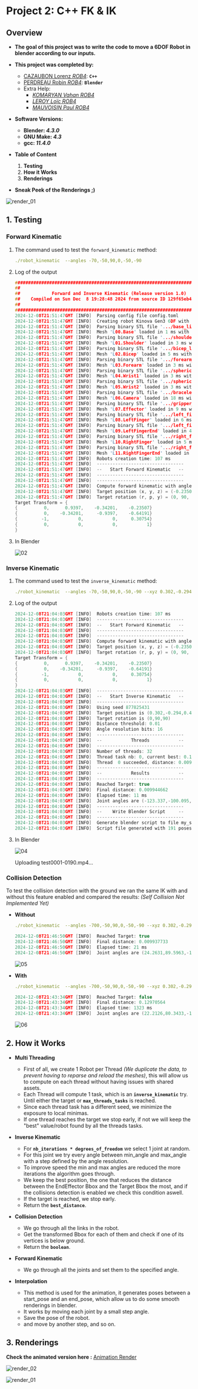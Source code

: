 # Project 2: C++ FK & IK


## Overview

-   **The goal of this project was to write the code to move a **6DOF Robot in blender** according to our inputs.**

-   **This project was completed by:**

    -   [CAZAUBON Lorenz *ROB4*](https://github.com/Templatew): **`C++`**
    -   [PERDREAU Robin *ROB4*](https://github.com/BlackJackGeary83): **`Blender`**
    -   Extra Help:
        -   _[KOMARYAN Vahan *ROB4*](https://github.com/Variom)_
        -   _[LEROY Loïc *ROB4*](https://github.com/Loic-LEROY/Ad-Astra)_
        -   _[MAUVOISIN Paul *ROB4*](https://github.com/Poblit0)_

-   **Software Versions:**
    - **Blender: *4.3.0***
    - **GNU Make: *4.3***
    - **gcc: *11.4.0***
  
- **Table of Content**
  1. **Testing**
  2. **How it Works**
  3. **Renderings**
     
- **Sneak Peek of the Renderings ;)**

![render_01](https://github.com/user-attachments/assets/6d2d2e75-5785-4c16-be32-74f7a1948a17)




## 1. Testing

### Forward Kinematic

1.  The command used to test the `forward_kinematic` method:
   
    ```yaml
    ./robot_kinematic  --angles -70,-50,90,0,-50,-90
    ```
2.  Log of the output
   
    ```c
    ################################################################################
    ##                                                                            ##
    ##            Forward and Inverse Kinematic (Release version 1.0)             ##
    ##    Compiled on Sun Dec  8 19:28:48 2024 from source ID 129f65eb44a7+12     ##
    ##                                                                            ##
    ################################################################################
    2024-12-08T21:51:47GMT [INFO]  Parsing config file config.toml
    2024-12-08T21:51:47GMT [INFO]  Creating robot Kinova Gen3 6DF with vision
    2024-12-08T21:51:47GMT [INFO]  Parsing binary STL file '.../base_link.stl' with 209784 bytes
    2024-12-08T21:51:47GMT [INFO]  Mesh 'L00.Base' loaded in 1 ms with 2,126 vertices and 4,194 facets
    2024-12-08T21:51:47GMT [INFO]  Parsing binary STL file '.../shoulder_link.stl' with 476984 bytes
    2024-12-08T21:51:47GMT [INFO]  Mesh 'L01.Shoulder' loaded in 3 ms with 4,793 vertices and 9,538 facets
    2024-12-08T21:51:47GMT [INFO]  Parsing binary STL file '.../bicep_link.stl' with 783384 bytes
    2024-12-08T21:51:47GMT [INFO]  Mesh 'L02.Bicep' loaded in 5 ms with 7,845 vertices and 15,666 facets
    2024-12-08T21:51:47GMT [INFO]  Parsing binary STL file '.../forearm_link.stl' with 456284 bytes
    2024-12-08T21:51:47GMT [INFO]  Mesh 'L03.Forearm' loaded in 3 ms with 4,593 vertices and 9,124 facets
    2024-12-08T21:51:47GMT [INFO]  Parsing binary STL file '.../spherical_wrist_1_link.stl' with 546484 bytes
    2024-12-08T21:51:47GMT [INFO]  Mesh 'L04.Wrist1' loaded in 3 ms with 5,496 vertices and 10,928 facets
    2024-12-08T21:51:47GMT [INFO]  Parsing binary STL file '.../spherical_wrist_2_link.stl' with 516984 bytes
    2024-12-08T21:51:47GMT [INFO]  Mesh 'L05.Wrist2' loaded in 3 ms with 5,173 vertices and 10,338 facets
    2024-12-08T21:51:47GMT [INFO]  Parsing binary STL file '.../bracelet_with_vision_link.stl' with 2636684 bytes
    2024-12-08T21:51:47GMT [INFO]  Mesh 'L06.Camera' loaded in 18 ms with 25,945 vertices and 52,732 facets
    2024-12-08T21:51:47GMT [INFO]  Parsing binary STL file '.../gripper_base_link.stl' with 1277984 bytes
    2024-12-08T21:51:47GMT [INFO]  Mesh 'L07.Effector' loaded in 9 ms with 12,707 vertices and 25,558 facets
    2024-12-08T21:51:47GMT [INFO]  Parsing binary STL file '.../left_finger_prox_link.stl' with 865584 bytes
    2024-12-08T21:51:47GMT [INFO]  Mesh 'L08.LeftFinger' loaded in 6 ms with 8,655 vertices and 17,310 facets
    2024-12-08T21:51:47GMT [INFO]  Parsing binary STL file '.../left_finger_dist_link.stl' with 654484 bytes
    2024-12-08T21:51:47GMT [INFO]  Mesh 'L09.LeftFingerEnd' loaded in 4 ms with 6,546 vertices and 13,088 facets
    2024-12-08T21:51:47GMT [INFO]  Parsing binary STL file '.../right_finger_prox_link.stl' with 866584 bytes
    2024-12-08T21:51:47GMT [INFO]  Mesh 'L10.RightFinger' loaded in 5 ms with 8,665 vertices and 17,330 facets
    2024-12-08T21:51:47GMT [INFO]  Parsing binary STL file '.../right_finger_dist_link.stl' with 654484 bytes
    2024-12-08T21:51:47GMT [INFO]  Mesh 'L11.RightFingerEnd' loaded in 4 ms with 6,546 vertices and 13,088 facets
    2024-12-08T21:51:47GMT [INFO]  Robots creation time: 107 ms
    2024-12-08T21:51:47GMT [INFO]  ---------------------------------
    2024-12-08T21:51:47GMT [INFO]  --   Start Forward Kinematic   --
    2024-12-08T21:51:47GMT [INFO]  ---------------------------------
    2024-12-08T21:51:47GMT [INFO]  ---------------------------------
    2024-12-08T21:51:47GMT [INFO]  Compute forward kinematic with angles -70,-50,90,0,-50,-90
    2024-12-08T21:51:47GMT [INFO]  Target position (x, y, z) = (-0.23507285, -0.64191204, 0.30754)
    2024-12-08T21:51:47GMT [INFO]  Target rotation (r, p, y) = (0, 90, -109.99959)
    Target Transform = {
    {          0,      0.9397,    -0.34201,    -0.23507}
    {          0,    -0.34201,     -0.9397,    -0.64191}
    {         -1,           0,           0,     0.30754}
    {          0,           0,           0,           1}
    }
    ```

3. In Blender

    ![02](https://github.com/user-attachments/assets/01a4160b-1b9a-4db7-b353-e26ca908e71a)


### Inverse Kinematic

1.  The command used to test the `inverse_kinematic` method:
   
    ```yaml
    ./robot_kinematic  --angles -70,-50,90,0,-50,-90 --xyz 0.302,-0.294,0.486 --rpy 0,90,90
    ```
2.  Log of the output
   
    ```c
    2024-12-08T21:04:03GMT [INFO]  Robots creation time: 107 ms
    2024-12-08T21:04:03GMT [INFO]  ---------------------------------
    2024-12-08T21:04:03GMT [INFO]  --   Start Forward Kinematic   --
    2024-12-08T21:04:03GMT [INFO]  ---------------------------------
    2024-12-08T21:04:03GMT [INFO]  ---------------------------------
    2024-12-08T21:04:03GMT [INFO]  Compute forward kinematic with angles -70,-50,90,0,-50,-90
    2024-12-08T21:04:03GMT [INFO]  Target position (x, y, z) = (-0.23507285, -0.64191204, 0.30754)
    2024-12-08T21:04:03GMT [INFO]  Target rotation (r, p, y) = (0, 90, -109.99959)
    Target Transform = {
    {          0,      0.9397,    -0.34201,    -0.23507}
    {          0,    -0.34201,     -0.9397,    -0.64191}
    {         -1,           0,           0,     0.30754}
    {          0,           0,           0,           1}
    }
    2024-12-08T21:04:03GMT [INFO]  ---------------------------------
    2024-12-08T21:04:03GMT [INFO]  --   Start Inverse Kinematic   --
    2024-12-08T21:04:03GMT [INFO]  ---------------------------------
    2024-12-08T21:04:03GMT [INFO]  Using seed 877825431
    2024-12-08T21:04:03GMT [INFO]  Target position is (0.302,-0.294,0.486)
    2024-12-08T21:04:03GMT [INFO]  Target rotation is (0,90,90)
    2024-12-08T21:04:03GMT [INFO]  Distance threshold: 0.01
    2024-12-08T21:04:03GMT [INFO]  Angle resolution bits: 16
    2024-12-08T21:04:03GMT [INFO]  ---------------------------------
    2024-12-08T21:04:03GMT [INFO]  --           Threads           --
    2024-12-08T21:04:03GMT [INFO]  ---------------------------------
    2024-12-08T21:04:03GMT [INFO]  Number of threads: 32
    2024-12-08T21:04:03GMT [INFO]  Thread task nb: 0, current best: 0.1308731
    2024-12-08T21:04:03GMT [INFO]  Thread  0 succeeded, distance: 0.009944662
    2024-12-08T21:04:03GMT [INFO]  ---------------------------------
    2024-12-08T21:04:03GMT [INFO]  --           Results           --
    2024-12-08T21:04:03GMT [INFO]  ---------------------------------
    2024-12-08T21:04:03GMT [INFO]  Reached Target: true
    2024-12-08T21:04:03GMT [INFO]  Final distance: 0.009944662
    2024-12-08T21:04:03GMT [INFO]  Elapsed time: 11 ms
    2024-12-08T21:04:03GMT [INFO]  Joint angles are (-123.337,-100.095,-71.875,37.1317,-114.408,106.533)
    2024-12-08T21:04:03GMT [INFO]  ---------------------------------
    2024-12-08T21:04:03GMT [INFO]  --    Write Blender Script     --
    2024-12-08T21:04:03GMT [INFO]  ---------------------------------
    2024-12-08T21:04:03GMT [INFO]  Generate blender script to file my_script.py
    2024-12-08T21:04:03GMT [INFO]  Script file generated with 191 poses
    ```

3. In Blender

    ![04](https://github.com/user-attachments/assets/c37497b1-0c42-4939-b227-055596f305c4)


    Uploading test0001-0190.mp4…




### Collision Detection

To test the collision detection with the ground we ran the same IK with and without this feature enabled and compared the results: *(Self Collision Not Implemented Yet)*

- **Without**

    ```yaml
    ./robot_kinematic  --angles -700,-50,90,0,-50,-90 --xyz 0.302,-0.294,0.036 --rpy 0,70,-90
    ```

    ```c
    2024-12-08T21:46:50GMT [INFO]  Reached Target: true
    2024-12-08T21:46:50GMT [INFO]  Final distance: 0.009937733
    2024-12-08T21:46:50GMT [INFO]  Elapsed time: 21 ms
    2024-12-08T21:46:50GMT [INFO]  Joint angles are (24.2631,89.5963,-105.149,-71.0075,114.124,75.3002)
    ```

    ![05](https://github.com/user-attachments/assets/2f7ecead-5a99-454b-9eec-d5106b1b6f2c)


- **With**

    ```yaml
    ./robot_kinematic  --angles -700,-50,90,0,-50,-90 --xyz 0.302,-0.294,0.036 --rpy 0,70,-90  --method collisions
    ```

    ```c
    2024-12-08T21:43:34GMT [INFO]  Reached Target: false
    2024-12-08T21:43:34GMT [INFO]  Final distance: 0.12970564
    2024-12-08T21:43:34GMT [INFO]  Elapsed time: 1323 ms
    2024-12-08T21:43:34GMT [INFO]  Joint angles are (22.2126,80.3433,-112.476,-70.9084,97.0316,77.2117)
    ```

    ![06](https://github.com/user-attachments/assets/be3cbccc-aac1-472d-bd15-ea2e38c37a9d)

## 2. How it Works

  - **Multi Threading**
  
    - First of all, we create 1 Robot per Thread *(We duplicate the data, to prevent having to reparse and reload the meshes)*, this will allow us to compute on each thread without having issues with shared assets.
    - Each Thread will compute 1 task, which is an **`inverse_kinematic`** try. Until either the target or **`max_threads_tasks`** is reached.
    - Since each thread task has a different seed, we minimize the exposure to local minimas.
    - If one thread reaches the target we stop early, if not we will keep the "best" value/robot found by all the threads tasks.

  - **Inverse Kinematic**
    - For **`nb_iterations * degrees_of_freedom`** we select 1 joint at random.
    - For this joint we try every angle between min_angle and max_angle with a step defined by the angle resolution.
    - To improve speed the min and max angles are reduced the more iterations the algorithm goes through.
    - We keep the best position, the one that reduces the distance between the EndEffector Bbox and the Target Bbox the most, and if the collisions detection is enabled we check this condition aswell.
    - If the target is reached, we stop early.
    - Return the **`best_distance`**.
  
  - **Collision Detection**
    - We go through all the links in the robot.
    - Get the transformed Bbox for each of them and check if one of its vertices is below ground.
    - Return the **`boolean`**.
  
  - **Forward Kinematic**
    - We go through all the joints and set them to the specified angle.
  
  - **Interpolation**
    - This method is used for the animation, it generates poses between a start_pose and an end_pose, which allow us to do some smooth renderings in blender.
    - It works by moving each joint by a small step angle.
    - Save the pose of the robot.
    - and move by another step, and so on.



## 3. Renderings

**Check the animated version here :**
[Animation Render](https://www.youtube.com/watch?v=daHiqhC2Z_U)

![render_02](https://github.com/user-attachments/assets/98135ffc-5b31-45f1-8ad8-38d9419b5d3d)

![render_01](https://github.com/user-attachments/assets/c8eb1731-62f4-4b7e-b194-9481d63761aa)

